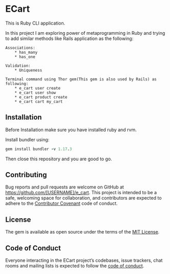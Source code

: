 # ECart

This is Ruby CLI application.

In this project I am exploring power of metaprogramming in Ruby and trying to add similar methods like Rails application as the following:

    Associations:
        * has_many
        * has_one

    Validation:
        * Uniqueness

    Terminal command using Thor gem(This gem is also used by Rails) as following:
        * e_cart user create
        * e_cart user show
        * e_cart product create
        * e_cart cart my_cart

## Installation

Before Installation make sure you have installed ruby and rvm.

Install bundler using:
```ruby
gem install bundler -v 1.17.3
```
Then close this repository and you are good to go.

## Contributing

Bug reports and pull requests are welcome on GitHub at https://github.com/[USERNAME]/e_cart. This project is intended to be a safe, welcoming space for collaboration, and contributors are expected to adhere to the [Contributor Covenant](http://contributor-covenant.org) code of conduct.

## License

The gem is available as open source under the terms of the [MIT License](https://opensource.org/licenses/MIT).

## Code of Conduct

Everyone interacting in the ECart project’s codebases, issue trackers, chat rooms and mailing lists is expected to follow the [code of conduct](https://github.com/[USERNAME]/e_cart/blob/master/CODE_OF_CONDUCT.md).
